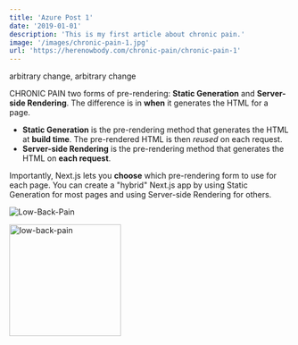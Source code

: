 ```yaml
---
title: 'Azure Post 1'
date: '2019-01-01'
description: 'This is my first article about chronic pain.'
image: '/images/chronic-pain-1.jpg'
url: 'https://herenowbody.com/chronic-pain/chronic-pain-1'
---
```


arbitrary change, arbitrary change

CHRONIC PAIN two forms of pre-rendering: **Static Generation** and **Server-side Rendering**. The difference is in **when** it generates the HTML for a page.

- **Static Generation** is the pre-rendering method that generates the HTML at **build time**. The pre-rendered HTML is then _reused_ on each request.
- **Server-side Rendering** is the pre-rendering method that generates the HTML on **each request**.

Importantly, Next.js lets you **choose** which pre-rendering form to use for each page. You can create a "hybrid" Next.js app by using Static Generation for most pages and using Server-side Rendering for others.

![Low-Back-Pain](/images/low-back-pain-1.jpg)

<img src="/images/low-back-pain-1.jpg" alt="low-back-pain" style="width:200px;"/>